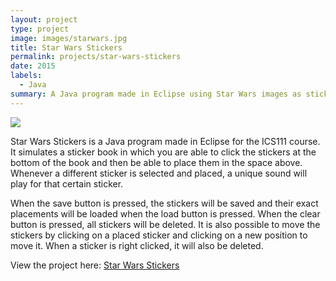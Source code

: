 ```yaml
---
layout: project
type: project
image: images/starwars.jpg
title: Star Wars Stickers
permalink: projects/star-wars-stickers
date: 2015
labels:
  - Java
summary: A Java program made in Eclipse using Star Wars images as stickers.
---
```


<img class="ui medium right floated rounded image" src="/images.spacebattle.jpg">

Star Wars Stickers is a Java program made in Eclipse for the ICS111 course. It simulates a sticker book in which you are able to click the stickers at the bottom of the book and then be able to place them in the space above. Whenever a different sticker is selected and placed, a unique sound will play for that certain sticker.

When the save button is pressed, the stickers will be saved and their exact placements will be loaded when the load button is pressed. When the clear button is pressed, all stickers will be deleted. It is also possible to move the stickers by clicking on a placed sticker and clicking on a new position to move it. When a sticker is right clicked, it will also be deleted.

View the project here: [Star Wars Stickers](https://www.youtube.com/watch?v=ujQEDs35wcU/)




